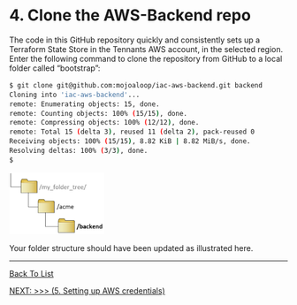 # 4. Clone the AWS-Backend repo

The code in this GitHub repository quickly and consistently sets up a Terraform State Store in the Tennants AWS account, in the selected region.  Enter the following command to clone the repository from GitHub to a local folder called “bootstrap”:

```bash
$ git clone git@github.com:mojoaloop/iac-aws-backend.git backend
Cloning into 'iac-aws-backend'...
remote: Enumerating objects: 15, done.
remote: Counting objects: 100% (15/15), done.
remote: Compressing objects: 100% (12/12), done.
remote: Total 15 (delta 3), reused 11 (delta 2), pack-reused 0
Receiving objects: 100% (15/15), 8.82 KiB | 8.82 MiB/s, done.
Resolving deltas: 100% (3/3), done.
$
```

![Local Workspace Updated Folder Structure](./d100.assets/0410.png)

Your folder structure should have been updated as illustrated here.

---

[Back To List](./d100.building.md)

[NEXT: >>>    (5. Setting up AWS credentials)](./d105.aws-credentials.md)
